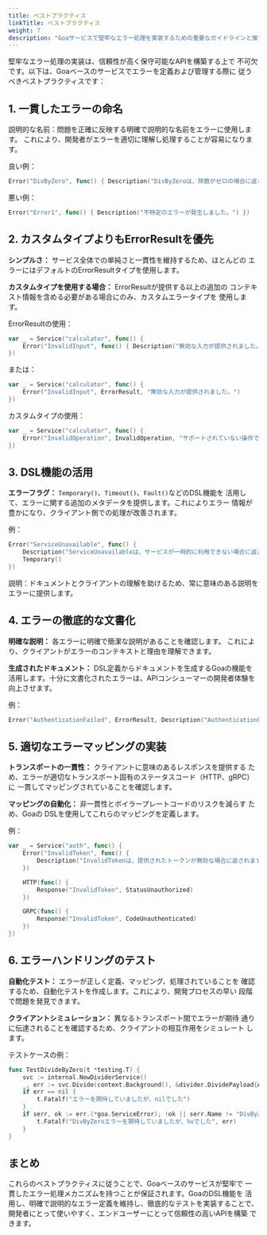 ```yaml
---
title: ベストプラクティス
linkTitle: ベストプラクティス
weight: 7
description: "Goaサービスで堅牢なエラー処理を実装するための重要なガイドラインと推奨プラクティス。命名規則とテスト戦略を含みます。"
---
```


堅牢なエラー処理の実装は、信頼性が高く保守可能なAPIを構築する上で
不可欠です。以下は、Goaベースのサービスでエラーを定義および管理する際に
従うべきベストプラクティスです：

## 1. 一貫したエラーの命名

説明的な名前：問題を正確に反映する明確で説明的な名前をエラーに使用します。
これにより、開発者がエラーを適切に理解し処理することが容易になります。

良い例：

```go
Error("DivByZero", func() { Description("DivByZeroは、除数がゼロの場合に返されます。") })
```

悪い例：

```go
Error("Error1", func() { Description("不特定のエラーが発生しました。") })
```

## 2. カスタムタイプよりもErrorResultを優先

**シンプルさ：** サービス全体での単純さと一貫性を維持するため、ほとんどの
エラーにはデフォルトのErrorResultタイプを使用します。

**カスタムタイプを使用する場合：** ErrorResultが提供する以上の追加の
コンテキスト情報を含める必要がある場合にのみ、カスタムエラータイプを
使用します。

ErrorResultの使用：

```go
var _ = Service("calculator", func() {
    Error("InvalidInput", func() { Description("無効な入力が提供されました。") })
})
```

または：

```go
var _ = Service("calculator", func() {
    Error("InvalidInput", ErrorResult, "無効な入力が提供されました。")
})
```

カスタムタイプの使用：

```go
var _ = Service("calculator", func() {
    Error("InvalidOperation", InvalidOperation, "サポートされていない操作です。")
})
```

## 3. DSL機能の活用

**エラーフラグ：** `Temporary()`、`Timeout()`、`Fault()`などのDSL機能を
活用して、エラーに関する追加のメタデータを提供します。これによりエラー
情報が豊かになり、クライアント側での処理が改善されます。

例：

```go
Error("ServiceUnavailable", func() { 
    Description("ServiceUnavailableは、サービスが一時的に利用できない場合に返されます。")
    Temporary()
})
```

説明：ドキュメントとクライアントの理解を助けるため、常に意味のある説明を
エラーに提供します。

## 4. エラーの徹底的な文書化

**明確な説明：** 各エラーに明確で簡潔な説明があることを確認します。
これにより、クライアントがエラーのコンテキストと理由を理解できます。

**生成されたドキュメント：** DSL定義からドキュメントを生成するGoaの機能を
活用します。十分に文書化されたエラーは、APIコンシューマーの開発者体験を
向上させます。

例：

```go
Error("AuthenticationFailed", ErrorResult, Description("AuthenticationFailedは、ユーザー認証情報が無効な場合に返されます。"))
```

## 5. 適切なエラーマッピングの実装

**トランスポートの一貫性：** クライアントに意味のあるレスポンスを提供する
ため、エラーが適切なトランスポート固有のステータスコード（HTTP、gRPC）に
一貫してマッピングされていることを確認します。

**マッピングの自動化：** 非一貫性とボイラープレートコードのリスクを減らす
ため、Goaの DSLを使用してこれらのマッピングを定義します。

例：

```go
var _ = Service("auth", func() {
    Error("InvalidToken", func() {
        Description("InvalidTokenは、提供されたトークンが無効な場合に返されます。")
    })

    HTTP(func() {
        Response("InvalidToken", StatusUnauthorized)
    })

    GRPC(func() {
        Response("InvalidToken", CodeUnauthenticated)
    })
})
```

## 6. エラーハンドリングのテスト

**自動化テスト：** エラーが正しく定義、マッピング、処理されていることを
確認するため、自動化テストを作成します。これにより、開発プロセスの早い
段階で問題を発見できます。

**クライアントシミュレーション：** 異なるトランスポート間でエラーが期待
通りに伝達されることを確認するため、クライアントの相互作用をシミュレート
します。

テストケースの例：

```go
func TestDivideByZero(t *testing.T) {
    svc := internal.NewDividerService()
    _, err := svc.Divide(context.Background(), &divider.DividePayload{A: 10, B: 0})
    if err == nil {
        t.Fatalf("エラーを期待していましたが、nilでした")
    }
    if serr, ok := err.(*goa.ServiceError); !ok || serr.Name != "DivByZero" {
        t.Fatalf("DivByZeroエラーを期待していましたが、%vでした", err)
    }
}
```

## まとめ

これらのベストプラクティスに従うことで、Goaベースのサービスが堅牢で
一貫したエラー処理メカニズムを持つことが保証されます。GoaのDSL機能を
活用し、明確で説明的なエラー定義を維持し、徹底的なテストを実装することで、
開発者にとって使いやすく、エンドユーザーにとって信頼性の高いAPIを構築
できます。 